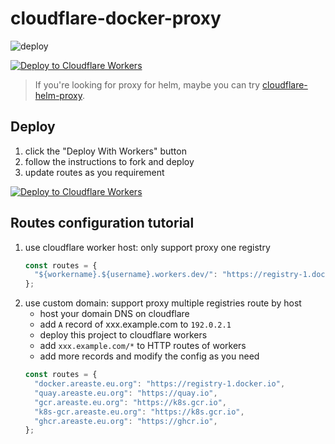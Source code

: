 # cloudflare-docker-proxy

![deploy](https://github.com/cbf-666/cloudflare-docker-proxy/actions/workflows/deploy.yaml/badge.svg)

[![Deploy to Cloudflare Workers](https://deploy.workers.cloudflare.com/button)](https://deploy.workers.cloudflare.com/?url=https://github.com/cbf-666/cloudflare-docker-proxy)

> If you're looking for proxy for helm, maybe you can try [cloudflare-helm-proxy](https://github.com/cbf-666/cloudflare-docker-proxy).

## Deploy

1. click the "Deploy With Workers" button
2. follow the instructions to fork and deploy
3. update routes as you requirement

[![Deploy to Cloudflare Workers](https://deploy.workers.cloudflare.com/button)](https://deploy.workers.cloudflare.com/?url=https://github.com/cbf-666/cloudflare-docker-proxy)

## Routes configuration tutorial

1. use cloudflare worker host: only support proxy one registry
   ```javascript
   const routes = {
     "${workername}.${username}.workers.dev/": "https://registry-1.docker.io",
   };
   ```
2. use custom domain: support proxy multiple registries route by host
   - host your domain DNS on cloudflare
   - add `A` record of xxx.example.com to `192.0.2.1`
   - deploy this project to cloudflare workers
   - add `xxx.example.com/*` to HTTP routes of workers
   - add more records and modify the config as you need
   ```javascript
   const routes = {
     "docker.areaste.eu.org": "https://registry-1.docker.io",
     "quay.areaste.eu.org": "https://quay.io",
     "gcr.areaste.eu.org": "https://k8s.gcr.io",
     "k8s-gcr.areaste.eu.org": "https://k8s.gcr.io",
     "ghcr.areaste.eu.org": "https://ghcr.io",
   };
   ```

